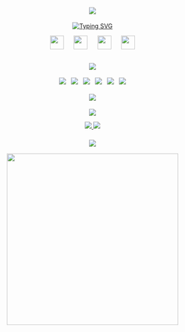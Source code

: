 <h1 align="center">
  <a>
    <img src="https://i.imgur.com/KyOW2Ku.png"/>   
  </a>
</h1>
<p align="center">
  <a href="https://git.io/typing-svg"> 
    <img src="https://readme-typing-svg.demolab.com?font=Fira+Code&weight=600&size=32&pause=1000&color=bf91f3&center=true&vCenter=true&random=false&height=40&lines=Unity+Developer+++" alt="Typing SVG" />
  </a>
</p>
<p align="center">
  <a href="https://www.linkedin.com/in/leanid-rusetski-unity-developer" target="_blank" title="LinkedIn">
    <img height="32" width="32" src="https://cdn.simpleicons.org/linkedin/0A66C2"/></a>
  &nbsp;&nbsp;&nbsp;&nbsp;
  <a href="https://t.me/leonnik28" target="_blank" title="Telegram">
    <img height="32" width="32" src="https://cdn.simpleicons.org/telegram/26A5E4"/></a>
  &nbsp;&nbsp;&nbsp;&nbsp;
  <a href="https://hh.ru/resume/586fa153ff0c3e24000039ed1f797931727032" target="_blank" title="HeadHunter">
    <img height="32" width="32" src="https://upload.wikimedia.org/wikipedia/commons/thumb/7/79/HeadHunter_logo.png/200px-HeadHunter_logo.png"/></a>
  &nbsp;&nbsp;&nbsp;&nbsp;
  <a href="https://drive.google.com/file/d/1ZRX24kZBQwfo7nFy0FXmCXVyA5NdLhwa/view" target="_blank" title="CV">
    <img height="32" width="32" src="https://cdn.simpleicons.org/read.cv/111111"/></a>
</p>
<h2 align="center">
  <a>
    <img src="https://i.imgur.com/FtE9Wjg.png"/>   
  </a>
</h2>
<p align="center">
  <a href="https://unity.com/" rel="nofollow" >
    <img src="https://img.shields.io/badge/unity-1a1b27?logo=unity"/></a>
    &nbsp;
    <img src="https://img.shields.io/badge/CSharp-1a1b27?logo=csharp"/></a>
    &nbsp;
    <img src="https://img.shields.io/badge/git-1a1b27?logo=git"/></a>
    &nbsp;
    <img src="https://img.shields.io/badge/blender-1a1b27?logo=blender"/></a>
    &nbsp;
    <img src="https://img.shields.io/badge/android studio-1a1b27?logo=androidstudio"/></a>
    &nbsp;
    <img src="https://img.shields.io/badge/C++-1a1b27?logo=cplusplus"/></a>
  </a>
</p>
<h4 align="center">
    <a>
    <img src="https://i.imgur.com/yeYr1Oy.png"/>   
  </a>
</h4>
<p align="center">
  <picture>
    <a href="https://github.com/leonnik28/GalaxyGunner">
      <img src="https://github-readme-stats.vercel.app/api/pin?username=leonnik28&repo=GalaxyGunner&theme=tokyonight"/>
    </a>
  </picture>
</p>
<p align="center">
  <picture>
    <a href="https://github.com/leonnik28/JavaWorkTerm4">
      <img src="https://github-readme-stats.vercel.app/api/pin?username=leonnik28&repo=JavaWorkTerm4&theme=tokyonight"/>
    </a>
  </picture>
  <picture>
    <a href="https://github.com/leonnik28/CourseWorkTerm4">
      <img src="https://github-readme-stats.vercel.app/api/pin?username=leonnik28&repo=CubeMatchingGame&theme=tokyonight"/>
    </a>
  </picture>
</p>
<h3 align="center">
    <a>
    <img src="https://i.imgur.com/A0IXKwl.png"/>   
  </a>
</h3>
<p align="center">
 <a><img src="https://github-readme-stats.vercel.app/api/top-langs/?username=leonnik28&layout=donut&theme=tokyonight" width="400"/></a> 
</p>

